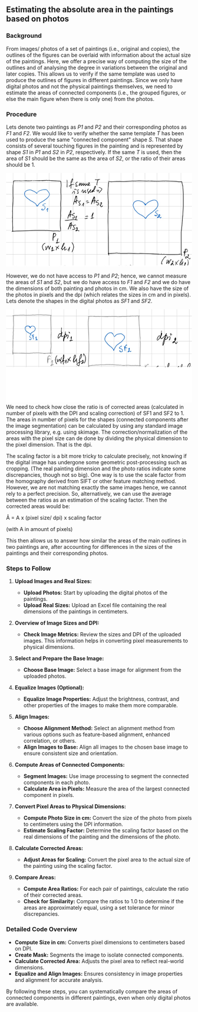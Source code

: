## Estimating the absolute area in the paintings based on photos

### Background
From images/ photos of a set of paintings (i.e., original and copies), the outlines of the figures can be overlaid with information about the actual size of the paintings. Here, we offer a precise way of computing the size of the outlines and of analysing the degree in variations between the original and later copies. This allows us to verify if the same template was used to produce the outlines of figures in different paintings. Since we only have digital photos and not the physical paintings themselves, we need to estimate the areas of connected components (i.e., the grouped figures, or else the main figure when there is only one) from the photos.

### Procedure
Lets denote two paintings as *P1* and *P2* and their corresponding photos as *F1* and *F2*. We would like to verify whether the same template *T* has been used to produce the same "connected component" shape *S*. That shape consists of several touching figures in the painting and is represented by shape *S1* in *P1* and *S2* in *P2*, respectively. If the same *T* is used, then the area of *S1* should be the same as the area of *S2*, or the ratio of their areas should be 1.

![painting areas](pa_areas.jpg)

However, we do not have access to *P1* and *P2*; hence, we cannot measure the areas of *S1* and *S2*, but we do have access to *F1* and *F2* and we do have the dimensions of both painting and photos in cm. We also have the size of the photos in pixels and the dpi (which relates the sizes in cm and in pixels). Lets denote the shapes in the digital photos as *SF1* and *SF2*.

![photo areas](im_areas.jpg)
We need to check how close the ratio is of corrected areas (calculated in number of pixels with the DPI and scaling correction) of SF1 and SF2 to 1. The areas in number of pixels for the shapes (connected components after the image segmentation) can be calculated by using any standard image processing library, e.g. using skimage. The correction/normalization of the areas with the pixel size can de done by dividing the physical dimension to the pixel dimension. That is the dpi.

The scaling factor is a bit more tricky to calculate precisely, not knowing if the digital image has undergone some geometric post-processing such as cropping. (The real painting dimension and the photo ratios indicate some discrepancies, though not so big). One way is to use the scale factor from the homography derived from SIFT or other feature matching method. However, we are not matching exactly the same images hence, we cannot rely to a perfect precision. So, alternatively, we can use the average between the ratios as an estimation of the scaling factor. Then the corrected areas would be:

Â = A x (pixel size/ dpi) x scaling factor

(with A in amount of pixels)

This then allows us to answer how similar the areas of the main outlines in two paintings are, after accounting for differences in the sizes of the paintings and their corresponding photos.


### Steps to Follow

1. **Upload Images and Real Sizes:**
   - **Upload Photos:** Start by uploading the digital photos of the paintings.
   - **Upload Real Sizes:** Upload an Excel file containing the real dimensions of the paintings in centimeters.

2. **Overview of Image Sizes and DPI:**
   - **Check Image Metrics:** Review the sizes and DPI of the uploaded images. This information helps in converting pixel measurements to physical dimensions.

3. **Select and Prepare the Base Image:**
   - **Choose Base Image:** Select a base image for alignment from the uploaded photos.

4. **Equalize Images (Optional):**
   - **Equalize Image Properties:** Adjust the brightness, contrast, and other properties of the images to make them more comparable.

5. **Align Images:**
   - **Choose Alignment Method:** Select an alignment method from various options such as feature-based alignment, enhanced correlation, or others.
   - **Align Images to Base:** Align all images to the chosen base image to ensure consistent size and orientation.

6. **Compute Areas of Connected Components:**
   - **Segment Images:** Use image processing to segment the connected components in each photo.
   - **Calculate Area in Pixels:** Measure the area of the largest connected component in pixels.

7. **Convert Pixel Areas to Physical Dimensions:**
   - **Compute Photo Size in cm:** Convert the size of the photo from pixels to centimeters using the DPI information.
   - **Estimate Scaling Factor:** Determine the scaling factor based on the real dimensions of the painting and the dimensions of the photo.

8. **Calculate Corrected Areas:**
   - **Adjust Areas for Scaling:** Convert the pixel area to the actual size of the painting using the scaling factor.

9. **Compare Areas:**
   - **Compute Area Ratios:** For each pair of paintings, calculate the ratio of their corrected areas.
   - **Check for Similarity:** Compare the ratios to 1.0 to determine if the areas are approximately equal, using a set tolerance for minor discrepancies.

### Detailed Code Overview

- **Compute Size in cm:** Converts pixel dimensions to centimeters based on DPI.
- **Create Mask:** Segments the image to isolate connected components.
- **Calculate Corrected Area:** Adjusts the pixel area to reflect real-world dimensions.
- **Equalize and Align Images:** Ensures consistency in image properties and alignment for accurate analysis.

By following these steps, you can systematically compare the areas of connected components in different paintings, even when only digital photos are available.
